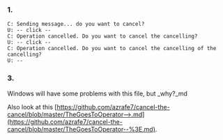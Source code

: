### 1.

```
C: Sending message... do you want to cancel?
U: -- click --
C: Operation cancelled. Do you want to cancel the cancelling?
U: -- click --
C: Operation cancelled. Do you want to cancel the cancelling of the cancelling?
U: --
```

### 3.

Windows will have some problems with this file, but _why?_md

Also look at this [https://github.com/azrafe7/cancel-the-cancel/blob/master/TheGoesToOperator-->.md](https://github.com/azrafe7/cancel-the-cancel/blob/master/TheGoesToOperator--%3E.md).
